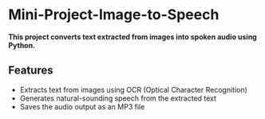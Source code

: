 # Mini-Project-Image-to-Speech

**This project converts text extracted from images into spoken audio using Python.**

## Features

- Extracts text from images using OCR (Optical Character Recognition)
- Generates natural-sounding speech from the extracted text
- Saves the audio output as an MP3 file
